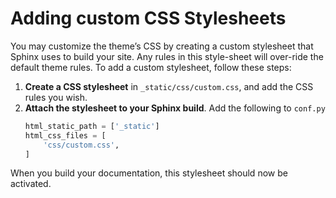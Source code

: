 # Adding custom CSS Stylesheets

You may customize the theme’s CSS by creating a custom stylesheet that Sphinx uses to build your site. Any rules in this style-sheet will over-ride the default theme rules. To add a custom stylesheet, follow these steps:

1. **Create a CSS stylesheet** in `_static/css/custom.css`, and add the CSS rules you wish.
2. **Attach the stylesheet to your Sphinx build**. Add the following to `conf.py`
   ```python
   html_static_path = ['_static']
   html_css_files = [
       'css/custom.css',
   ]
   ```

When you build your documentation, this stylesheet should now be activated.

